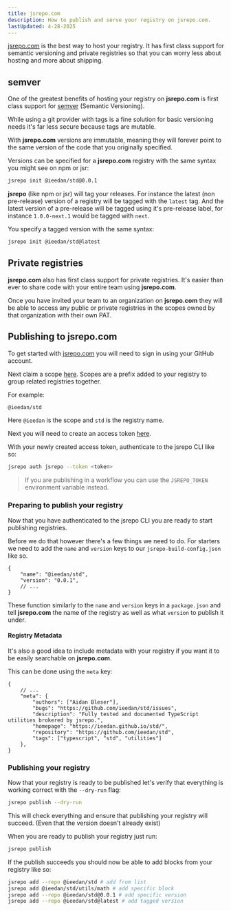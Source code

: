 ```yaml
---
title: jsrepo.com
description: How to publish and serve your registry on jsrepo.com.
lastUpdated: 4-28-2025
---
```


[jsrepo.com](https://jsrepo.com) is the best way to host your registry. It has first class support for semantic versioning and private registries so that you can worry less about hosting and more about shipping.

## semver

One of the greatest benefits of hosting your registry on **jsrepo.com** is first class support for [semver](https://semver.org/) (Semantic Versioning). 

While using a git provider with tags is a fine solution for basic versioning needs it's far less secure because tags are mutable. 

With **jsrepo.com** versions are immutable, meaning they will forever point to the same version of the code that you originally specified.

Versions can be specified for a **jsrepo.com** registry with the same syntax you might see on npm or jsr:
```sh
jsrepo init @ieedan/std@0.0.1
```

**jsrepo** (like npm or jsr) will tag your releases. For instance the latest (non pre-release) version of a registry will be tagged with the `latest` tag. And the latest version of a pre-release will be tagged using it's pre-release label, for instance `1.0.0-next.1` would be tagged with `next`.

You specify a tagged version with the same syntax:
```sh
jsrepo init @ieedan/std@latest
```

## Private registries

**jsrepo.com** also has first class support for private registries. It's easier than ever to share code with your entire team using **jsrepo.com**. 

Once you have invited your team to an organization on **jsrepo.com** they will be able to access any public or private registries in the scopes owned by that organization with their own PAT.

## Publishing to jsrepo.com

To get started with [jsrepo.com](https://jsrepo.com) you will need to sign in using your GitHub account. 

Next claim a scope [here](https://jsrepo.com/account/scopes/new). Scopes are a prefix added to your registry to group related registries together.

For example:
```sh
@ieedan/std
```

Here `@ieedan` is the scope and `std` is the registry name.

Next you will need to create an access token [here](https://jsrepo.com/account/access-tokens/new).

With your newly created access token, authenticate to the jsrepo CLI like so:
```sh
jsrepo auth jsrepo --token <token>
```

> If you are publishing in a workflow you can use the `JSREPO_TOKEN` environment variable instead.

### Preparing to publish your registry

Now that you have authenticated to the jsrepo CLI you are ready to start publishing registries.

Before we do that however there's a few things we need to do. For starters we need to add the `name` and `version` keys to our `jsrepo-build-config.json` like so.

```jsonc
{
    "name": "@ieedan/std",
    "version": "0.0.1",
    // ...
}
```

These function similarly to the `name` and `version` keys in a `package.json` and tell **jsrepo.com** the name of the registry as well as what `version` to publish it under.

#### Registry Metadata

It's also a good idea to include metadata with your registry if you want it to be easily searchable on **jsrepo.com**.

This can be done using the `meta` key:
```jsonc
{
    // ...
    "meta": {
        "authors": ["Aidan Bleser"],
        "bugs": "https://github.com/ieedan/std/issues",
        "description": "Fully tested and documented TypeScript utilities brokered by jsrepo.",
        "homepage": "https://ieedan.github.io/std/",
        "repository": "https://github.com/ieedan/std",
        "tags": ["typescript", "std", "utilities"]
    },
}
```

### Publishing your registry

Now that your registry is ready to be published let's verify that everything is working correct with the `--dry-run` flag:

```sh
jsrepo publish --dry-run
```

This will check everything and ensure that publishing your registry will succeed. (Even that the version doesn't already exist)

When you are ready to publish your registry just run:

```sh
jsrepo publish
```

If the publish succeeds you should now be able to add blocks from your registry like so:

```sh
jsrepo add --repo @ieedan/std # add from list
jsrepo add @ieedan/std/utils/math # add specific block
jsrepo add --repo @ieedan/std@0.0.1 # add specific version
jsrepo add --repo @ieedan/std@latest # add tagged version
```
